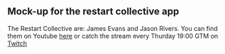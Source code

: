 ## Mock-up for the restart collective app

The Restart Collective are: James Evans and Jason Rivers.
You can find them on Youtube [here](https://www.youtube.com/@TheRestartCollective/community?app=desktop) or catch the stream every Thurday 19:00 GTM on [Twitch](https://www.twitch.tv/therestartcollective)
